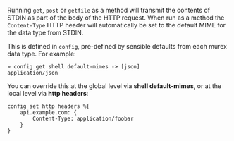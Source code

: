 Running `get`, `post` or `getfile` as a method will transmit the contents of
STDIN as part of the body of the HTTP request. When run as a method the
`Content-Type` HTTP header will automatically be set to the default MIME for
the data type from STDIN.

This is defined in `config`, pre-defined by sensible defaults from each murex
data type. For example:

```
» config get shell default-mimes -> [json]
application/json
```

You can override this at the global level via **shell default-mimes**, or at
the local level via **http headers**:

```
config set http headers %{
    api.example.com: {
        Content-Type: application/foobar
    }
}
```